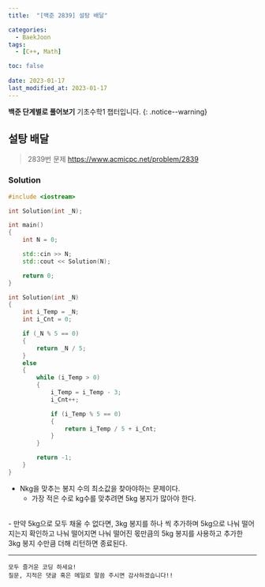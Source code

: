 ```yaml
---
title:  "[백준 2839] 설탕 배달"

categories:
  - BaekJoon
tags:
  - [C++, Math]

toc: false
 
date: 2023-01-17
last_modified_at: 2023-01-17
---
```


**백준 단계별로 풀어보기** 기초수학1 챕터입니다.
{: .notice--warning}


## 설탕 배달

> 2839번 문제 <https://www.acmicpc.net/problem/2839>

### Solution
```cpp
#include <iostream>

int Solution(int _N);

int main()
{
	int N = 0;

	std::cin >> N;
	std::cout << Solution(N);

	return 0;
}

int Solution(int _N)
{
	int i_Temp = _N;
	int i_Cnt = 0;

	if (_N % 5 == 0)
	{
		return _N / 5;
	}
	else
	{
		while (i_Temp > 0)
		{
			i_Temp = i_Temp - 3;
			i_Cnt++;

			if (i_Temp % 5 == 0)
			{
				return i_Temp / 5 + i_Cnt;
			}
		}

		return -1;
	}
}
```

- Nkg을 맞추는 봉지 수의 최소값을 찾아야하는 문제이다.
  - 가장 적은 수로 kg수를 맞추려면 5kg 봉지가 많아야 한다.
<br>
- 만약 5kg으로 모두 채울 수 없다면, 3kg 봉지를 하나 씩 추가하며  
  5kg으로 나눠 떨어지는지 확인하고 나눠 떨어지면 나눠 떨어진 몫만큼의  
  5kg 봉지를 사용하고 추가한 3kg 봉지 수만큼 더해 리턴하면 종료된다.


***

    모두 즐거운 코딩 하세요!
    질문, 지적은 댓글 혹은 메일로 말씀 주시면 감사하겠습니다!!
    